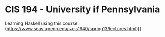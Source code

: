 # CIS 194 - University if Pennsylvania
Learning Haskell using this course:
(https://www.seas.upenn.edu/~cis1940/spring13/lectures.html)[]
